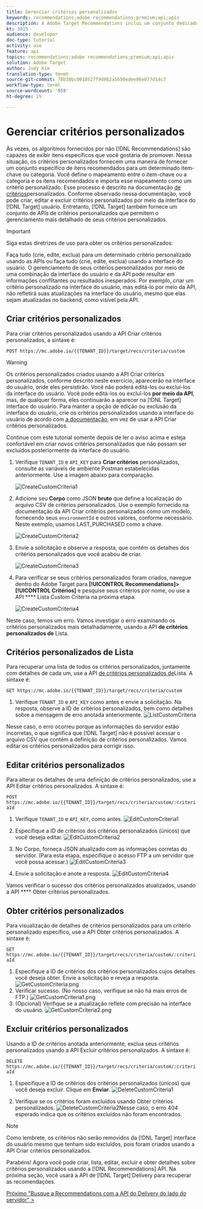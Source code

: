 ```yaml
---
title: Gerenciar critérios personalizados
keywords: recommendations;adobe recommendations;premium;api;apis
description: A Adobe Target Recommendations inclui um conjunto dedicado de APIs que permitem gerenciar seu catálogo de produtos e/ou conteúdo recomendáveis; gerenciar seus algoritmos e campanhas de recomendações; e fornecer recomendações em objetos JSON, HTML ou XML a serem exibidos em Web, dispositivos móveis, email, IOT e outros canais.
kt: 3815
audience: developer
doc-type: tutorial
activity: use
feature: api
topics: recommendations;adobe recommendations;premium;api;apis
solution: Adobe Target
author: Judy Kim
translation-type: tm+mt
source-git-commit: 78b30bc0018527f9d8b2a5b50edee86e877d14c7
workflow-type: tm+mt
source-wordcount: '959'
ht-degree: 1%

---
```



# Gerenciar critérios personalizados

Às vezes, os algoritmos fornecidos por não [!DNL Recommendations] são capazes de exibir itens específicos que você gostaria de promover. Nessa situação, os critérios personalizados fornecem uma maneira de fornecer um conjunto específico de itens recomendados para um determinado item-chave ou categoria. Você define o mapeamento entre o item-chave ou a categoria e os itens recomendados e importa esse mapeamento como um critério personalizado. Esse processo é descrito na documentação [de critérios](https://docs.adobe.com/content/help/en/target/using/recommendations/criteria/recommendations-csv.html)personalizados. Conforme observado nessa documentação, você pode criar, editar e excluir critérios personalizados por meio da interface do [!DNL Target] usuário. Entretanto, [!DNL Target] também fornece um conjunto de APIs de critérios personalizados que permitem o gerenciamento mais detalhado de seus critérios personalizados.

>[!IMPORTANT]
>
>Siga estas diretrizes de uso para obter os critérios personalizados:
>
> Faça tudo (crie, edite, exclua) para um determinado critério personalizado usando as APIs ou faça tudo (crie, edite, exclua) usando a interface do usuário. O gerenciamento de seus critérios personalizados por meio de uma combinação da interface do usuário e da API pode resultar em informações conflitantes ou resultados inesperados. Por exemplo, criar um critério personalizado na interface do usuário, mas editá-lo por meio da API, não refletirá suas atualizações na interface do usuário, mesmo que elas sejam atualizadas no backend, como visível pela API.

## Criar critérios personalizados

Para criar critérios personalizados usando a API [](https://developers.adobetarget.com/api/recommendations/#operation/createCriteriaCustom)Criar critérios personalizados, a sintaxe é:

`POST https://mc.adobe.io/{{TENANT_ID}}/target/recs/criteria/custom`

>[!WARNING]
>
>Os critérios personalizados criados usando a API Criar critérios personalizados, conforme descrito neste exercício, aparecerão na interface do usuário, onde eles persistirão. Você não poderá editá-los ou excluí-los da interface do usuário. Você pode editá-los ou excluí-los **por meio da API**, mas, de qualquer forma, eles continuarão a aparecer na [!DNL Target] interface do usuário. Para manter a opção de edição ou exclusão da interface do usuário, crie os critérios personalizados usando a interface do usuário de acordo com [a documentação](https://docs.adobe.com/content/help/en/target/using/recommendations/criteria/recommendations-csv.html), em vez de usar a API Criar critérios personalizados.

Continue com este tutorial somente depois de ler o aviso acima e esteja confortável em criar novos critérios personalizados que não possam ser excluídos posteriormente da interface do usuário.

1. Verifique `TENANT_ID` e `API_KEY` para **Criar critérios** personalizados, consulte as variáveis de ambiente Postman estabelecidas anteriormente. Use a imagem abaixo para comparação.

   ![CreateCustomCriteria1](assets/CreateCustomCriteria1.png)

2. Adicione seu **Corpo** como JSON **bruto** que define a localização do arquivo CSV de critérios personalizados. Use o exemplo fornecido na documentação da API [](https://developers.adobetarget.com/api/recommendations/#operation/getAllCriteriaCustom) Criar critérios personalizados como um modelo, fornecendo seus `environmentId` e outros valores, conforme necessário. Neste exemplo, usamos LAST_PURCHASED como a chave.

   ![CreateCustomCriteria2](assets/CreateCustomCriteria2.png)

3. Envie a solicitação e observe a resposta, que contém os detalhes dos critérios personalizados que você acabou de criar.

   ![CreateCustomCriteria3](assets/CreateCustomCriteria3.png)

4. Para verificar se seus critérios personalizados foram criados, navegue dentro do Adobe Target para **[!UICONTROL Recommendations]>[!UICONTROL Critérios]** e pesquise seus critérios por nome, ou use a API **** Lista Custom Criteria na próxima etapa.

   ![CreateCustomCriteria4](assets/CreateCustomCriteria4.png)

Neste caso, temos um erro. Vamos investigar o erro examinando os critérios personalizados mais detalhadamente, usando a API **de critérios personalizados de** Lista.

## Critérios personalizados de Lista

Para recuperar uma lista de todos os critérios personalizados, juntamente com detalhes de cada um, use a API [de critérios personalizados de](https://developers.adobetarget.com/api/recommendations/#operation/getAllCriteriaCustom)Lista. A sintaxe é:

`GET https://mc.adobe.io/{{TENANT_ID}}/target/recs/criteria/custom`

1. Verifique `TENANT_ID` e `API_KEY` como antes e envie a solicitação. Na resposta, observe a ID de critérios personalizados, bem como detalhes sobre a mensagem de erro anotada anteriormente.
   ![ListCustomCriteria](assets/ListCustomCriteria.png)

Nesse caso, o erro ocorreu porque as informações do servidor estão incorretas, o que significa que [!DNL Target] não é possível acessar o arquivo CSV que contém a definição de critérios personalizados. Vamos editar os critérios personalizados para corrigir isso.

## Editar critérios personalizados

Para alterar os detalhes de uma definição de critérios personalizados, use a API [](https://developers.adobetarget.com/api/recommendations/#operation/updateCriteriaCustom)Editar critérios personalizados. A sintaxe é:

`POST https://mc.adobe.io/{{TENANT_ID}}/target/recs/criteria/custom/:criteriaId`

1. Verifique `TENANT_ID` e `API_KEY`, como antes.
   ![EditCustomCriteria1](assets/EditCustomCriteria1.png)

1. Especifique a ID de critérios dos critérios personalizados (únicos) que você deseja editar.
   ![EditCustomCriteria2](assets/EditCustomCriteria2.png)

1. No Corpo, forneça JSON atualizado com as informações corretas do servidor. (Para esta etapa, especifique o acesso FTP a um servidor que você possa acessar.)
   ![EditCustomCriteria3](assets/EditCustomCriteria3.png)

1. Envie a solicitação e anote a resposta.
   ![EditCustomCriteria4](assets/EditCustomCriteria4.png)

Vamos verificar o sucesso dos critérios personalizados atualizados, usando a API **** Obter critérios personalizados.

## Obter critérios personalizados

Para visualização de detalhes de critérios personalizados para um critério personalizado específico, use a API [](https://developers.adobetarget.com/api/recommendations/#operation/getCriteriaCustom)Obter critérios personalizados. A sintaxe é:

`GET https://mc.adobe.io/{{TENANT_ID}}/target/recs/criteria/custom/:criteriaId`

1. Especifique a ID de critérios dos critérios personalizados cujos detalhes você deseja obter. Envie a solicitação e reveja a resposta.
   ![GetCustomCriteria.png](assets/GetCustomCriteria.png)
1. Verificar sucesso. (No nosso caso, verifique se não há mais erros de FTP.)
   ![GetCustomCriteria1.png](assets/GetCustomCriteria1.png)
1. (Opcional) Verifique se a atualização reflete com precisão na interface do usuário.
   ![GetCustomCriteria2.png](assets/GetCustomCriteria2.png)

## Excluir critérios personalizados

Usando a ID de critérios anotada anteriormente, exclua seus critérios personalizados usando a API [](https://developers.adobetarget.com/api/recommendations/#operation/deleteCriteriaCustom)Excluir critérios personalizados. A sintaxe é:

`DELETE https://mc.adobe.io/{{TENANT_ID}}/target/recs/criteria/custom/:criteriaId`

1. Especifique a ID de critérios dos critérios personalizados (únicos) que você deseja excluir. Clique em **Enviar**.
   ![DeleteCustomCriteria1](assets/DeleteCustomCriteria1.png)

1. Verifique se os critérios foram excluídos usando Obter critérios personalizados.
   ![DeleteCustomCriteria2](assets/DeleteCustomCriteria2.png)Nesse caso, o erro 404 esperado indica que os critérios excluídos não foram encontrados.

>[!NOTE]
>Como lembrete, os critérios não serão removidos da [!DNL Target] interface do usuário mesmo que tenham sido excluídos, pois foram criados usando a API Criar critérios personalizados.

Parabéns! Agora você pode criar, lista, editar, excluir e obter detalhes sobre critérios personalizados usando a [!DNL Recommendations] API. Na próxima seção, você usará a API de [!DNL Target] Delivery para recuperar as recomendações.

[Próximo &quot;Busque a Recommendations com a API do Delivery do lado do servidor&quot; >](fetch-recs-server-side-delivery-api.md)
